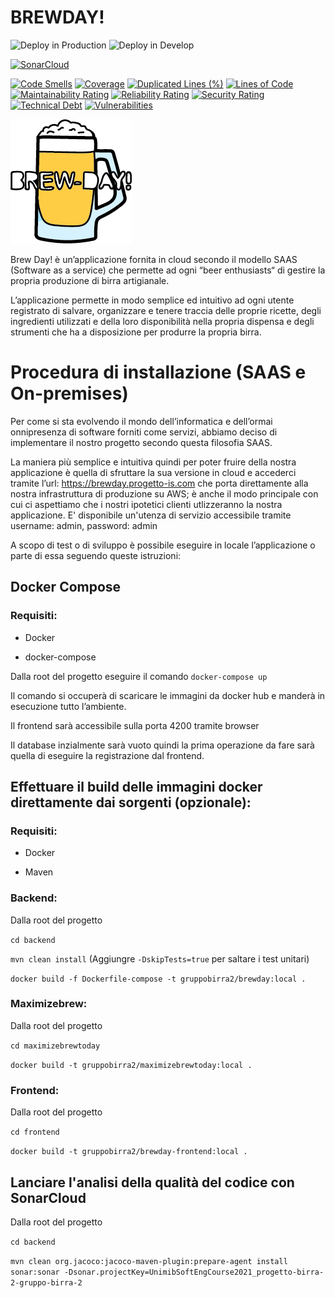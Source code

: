 # BREWDAY!
![Deploy in Production](https://github.com/UnimibSoftEngCourse2021/progetto-birra-2-gruppo-birra-2/workflows/Deploy%20in%20Production/badge.svg?branch=main)
![Deploy in Develop](https://github.com/UnimibSoftEngCourse2021/progetto-birra-2-gruppo-birra-2/workflows/Deploy%20in%20Develop/badge.svg?branch=Develop)

[![SonarCloud](https://sonarcloud.io/images/project_badges/sonarcloud-white.svg)](https://sonarcloud.io/dashboard?id=UnimibSoftEngCourse2021_progetto-birra-2-gruppo-birra-2)

[![Code Smells](https://sonarcloud.io/api/project_badges/measure?project=UnimibSoftEngCourse2021_progetto-birra-2-gruppo-birra-2&metric=code_smells)](https://sonarcloud.io/dashboard?id=UnimibSoftEngCourse2021_progetto-birra-2-gruppo-birra-2)
[![Coverage](https://sonarcloud.io/api/project_badges/measure?project=UnimibSoftEngCourse2021_progetto-birra-2-gruppo-birra-2&metric=coverage)](https://sonarcloud.io/dashboard?id=UnimibSoftEngCourse2021_progetto-birra-2-gruppo-birra-2)
[![Duplicated Lines (%)](https://sonarcloud.io/api/project_badges/measure?project=UnimibSoftEngCourse2021_progetto-birra-2-gruppo-birra-2&metric=duplicated_lines_density)](https://sonarcloud.io/dashboard?id=UnimibSoftEngCourse2021_progetto-birra-2-gruppo-birra-2)
[![Lines of Code](https://sonarcloud.io/api/project_badges/measure?project=UnimibSoftEngCourse2021_progetto-birra-2-gruppo-birra-2&metric=ncloc)](https://sonarcloud.io/dashboard?id=UnimibSoftEngCourse2021_progetto-birra-2-gruppo-birra-2)
[![Maintainability Rating](https://sonarcloud.io/api/project_badges/measure?project=UnimibSoftEngCourse2021_progetto-birra-2-gruppo-birra-2&metric=sqale_rating)](https://sonarcloud.io/dashboard?id=UnimibSoftEngCourse2021_progetto-birra-2-gruppo-birra-2)
[![Reliability Rating](https://sonarcloud.io/api/project_badges/measure?project=UnimibSoftEngCourse2021_progetto-birra-2-gruppo-birra-2&metric=reliability_rating)](https://sonarcloud.io/dashboard?id=UnimibSoftEngCourse2021_progetto-birra-2-gruppo-birra-2)
[![Security Rating](https://sonarcloud.io/api/project_badges/measure?project=UnimibSoftEngCourse2021_progetto-birra-2-gruppo-birra-2&metric=security_rating)](https://sonarcloud.io/dashboard?id=UnimibSoftEngCourse2021_progetto-birra-2-gruppo-birra-2)
[![Technical Debt](https://sonarcloud.io/api/project_badges/measure?project=UnimibSoftEngCourse2021_progetto-birra-2-gruppo-birra-2&metric=sqale_index)](https://sonarcloud.io/dashboard?id=UnimibSoftEngCourse2021_progetto-birra-2-gruppo-birra-2)
[![Vulnerabilities](https://sonarcloud.io/api/project_badges/measure?project=UnimibSoftEngCourse2021_progetto-birra-2-gruppo-birra-2&metric=vulnerabilities)](https://sonarcloud.io/dashboard?id=UnimibSoftEngCourse2021_progetto-birra-2-gruppo-birra-2)

![Brew-Day!](./frontend/src/logo.PNG)

Brew Day! è un’applicazione fornita in cloud secondo il modello SAAS (Software as a service) che permette ad ogni “beer enthusiasts“ di gestire la propria produzione di birra artigianale.

L’applicazione permette in modo semplice ed intuitivo ad ogni utente registrato di salvare, organizzare e tenere traccia delle proprie ricette, degli ingredienti utilizzati e della loro disponibilità nella propria dispensa e degli strumenti che ha a disposizione per produrre la propria birra.


# Procedura di installazione (SAAS e On-premises)

Per come si sta evolvendo il mondo dell’informatica e dell’ormai onnipresenza di software forniti come servizi, abbiamo deciso di implementare il nostro progetto secondo questa filosofia SAAS.

La maniera più semplice e intuitiva quindi per poter fruire della nostra applicazione è quella di sfruttare la sua versione in cloud e accederci tramite l’url: https://brewday.progetto-is.com che porta direttamente alla nostra infrastruttura di produzione su AWS; è anche il modo principale con cui ci aspettiamo che i nostri ipotetici clienti utlizzeranno la nostra applicazione.
E' disponibile un'utenza di servizio accessibile tramite username: admin, password: admin

A scopo di test o di sviluppo è possibile eseguire in locale l’applicazione o parte di essa seguendo queste istruzioni:
 

## Docker Compose

### Requisiti:

- Docker

- docker-compose

Dalla root del progetto eseguire il comando 
`docker-compose up`

Il comando si occuperà di scaricare le immagini da docker hub e manderà in esecuzione tutto l’ambiente.

Il frontend sarà accessibile sulla porta 4200 tramite browser

Il database inzialmente sarà vuoto quindi la prima operazione da fare sarà quella di eseguire la registrazione dal frontend.

 

## Effettuare il build delle immagini docker direttamente dai sorgenti (opzionale):

### Requisiti: 

- Docker

- Maven

### Backend:

Dalla root del progetto

`cd backend`

`mvn clean install` (Aggiungre `-DskipTests=true` per saltare i test unitari)

`docker build -f Dockerfile-compose -t gruppobirra2/brewday:local .`

 

### Maximizebrew:

Dalla root del progetto

`cd maximizebrewtoday`

`docker build -t gruppobirra2/maximizebrewtoday:local .`

 

### Frontend:

Dalla root del progetto

`cd frontend`

`docker build -t gruppobirra2/brewday-frontend:local .`


## Lanciare l'analisi della qualità del codice con SonarCloud

Dalla root del progetto

`cd backend`

`mvn clean org.jacoco:jacoco-maven-plugin:prepare-agent install sonar:sonar -Dsonar.projectKey=UnimibSoftEngCourse2021_progetto-birra-2-gruppo-birra-2`
